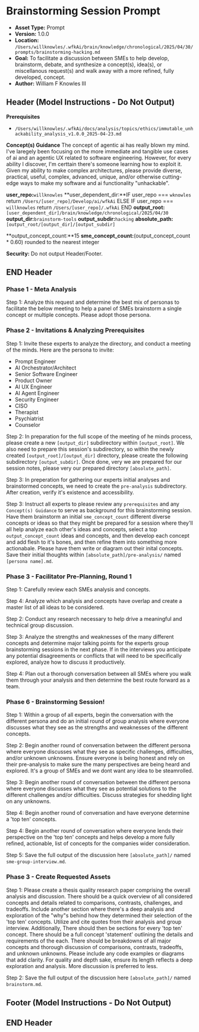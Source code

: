 # Brainstorming Session Prompt

*   **Asset Type:** Prompt
*   **Version:** 1.0.0
*   **Location:** `/Users/willknowles/.wfkAi/brain/knowledge/chronological/2025/04/30/prompts/brainstorming-hacking.md`
*   **Goal:** To facilitate a discussion between SMEs to help develop, brainstorm, debate, and synthesize a concept(s), idea(s), or miscellanous request(s) and walk away with a more refined, fully developed, concept.
*   **Author:** William F Knowles III

## Header (Model Instructions - Do Not Output)

**Prerequisites**
- `/Users/willknowles/.wfkAi/docs/analysis/topics/ethics/immutable_unhackability_analysis_v1.0.0_2025-04-23.md`

**Concept(s) Guidance**
The concept of agentic ai has really blown my mind. I've laregely been focusing on the more immediate and tangible use cases of ai and an agentic UX related to software engineering. However, for every ability I discover, I'm certtain there's someone learning how to exploit it. Given my ability to make complex architectures, please provide diverse, practical, useful, complex, advanced, unique, and/or otherwise cutting-edge ways to make my software and ai functionality "unhackable".


**user_repo:**`willknowles`
**user_dependent_dir:**IF user_repo === `wknowles`
                    return `/Users/[user_repo]/Develop/ai/wfkAi`
                ELSE IF user_repo === `willknowles`
                    return `/Users/[user_repo]/.wfkAi`
                END
**output_root:**`[user_dependent_dir]/brain/knowledge/chronological/2025/04/30`
**output_dir:**`brainstorm-tools`
**output_subdir:**`hacking`
**absolute_path:**`[output_root/[output_dir]/[output_subdir]`

**output_concept_count:**15
**sme_concept_count:**(output_concept_count * 0.60) rounded to the nearest integer

**Security:** Do not output Header/Footer.

## END Header

### Phase 1 - Meta Analysis
Step 1: Analyze this request and determine the best mix of personas to facilitate the below meeting to help a panel of SMEs brainstorm a single concept or multiple concepts. Please adopt those persona.

### Phase 2 - Invitations & Analyzing Prerequisites

Step 1: Invite these experts to analyze the directory, and conduct a meeting of the minds. Here are the persona to invite:
- Prompt Engineer
- AI Orchestrator/Architect
- Senior Software Engineer
- Product Owner
- AI UX Engineer
- AI Agent Engineer
- Security Engineer
- CISO
- Therapist
- Psychiatrist
- Counselor

Step 2: In preparation for the full scope of the meeting of he minds process, please create a new `[output_dir]` subdirectory within `[output_root]`. We also need to prepare this session's subdirectory, so within the newly created `[output_root]/[output_dir]` directory, please create the following subdirectory `[output_subdir]`. Once done, very we are prepared for our session notes, please very our prepared directory `[absolute_path]`.

Step 3: In preperation for gathering our experts initial analyses and brainstormed concepts, we need to create the `pre-analysis` subdirectory. After creation, verify it's existence and accessibility.

Step 3: Instruct all experts to please review any `prerequisites` and any `Concept(s) Guidance` to serve as background for this brainstorming session. Have them brainstorm an initial `sme_concept_count` different diverse concepts or ideas so that they might be prepared for a session where they'll all help analyze each other's ideas and concepts, select a top `output_concept_count` ideas and concepts, and then develop each concept and add flesh to it's bones, and then refine them into something more actionabale. Please have them write or diagram out their inital concepts. Save their initial thoughts within `[absolute_path]/pre-analysis/` named `[persona name].md`.

### Phase 3 - Facilitator Pre-Planning, Round 1

Step 1: Carefully review each SMEs analysis and concepts.

Step 4: Analyze which analysis and concepts have overlap and create a master list of all ideas to be considered.

Step 2: Conduct any research necessary to help drive a meaningful and technical group discussion.

Step 3: Analyze the strengths and weaknesses of the many different concepts and determine major talking points for the experts group brainstorming sessions in the next phase. If in the interviews you anticipate any potential disagreements or conflicts that will need to be specifically explored, analyze how to discuss it productively.

Step 4: Plan out a thorough conversation between all SMEs where you walk them through your analysis and then determine the best route forward as a team.

### Phase 6 - Brainstorming Session!

Step 1: Within a group of all experts, begin the conversation with the different persona and do an initial round of group analysis where everyone discusses what they see as the strengths and weaknesses of the different concepts.

Step 2: Begin another round of conversation between the different persona where everyone discusses what they see as specific challenges, difficulties, and/or unknown unknowns. Ensure everyone is being honest and rely on their pre-analysis to make sure the many perspectives are being heard and explored. It's a group of SMEs and we dont want any idea to be steamrolled.

Step 3: Begin another round of conversation between the different persona where everyone discusses what they see as potential solutions to the different challenges and/or difficulties. Discuss strategies for shedding light on any unknowns.

Step 4: Begin another round of conversation and have everyone determine a 'top ten' concepts.

Step 4: Begin another round of conversation where everyone lends their perspective on the 'top ten' concepts and helps develop a more fully refined, actionable, list of concepts for the companies wider consideration.

Step 5: Save the full output of the discussion here `[absolute_path]/` named `sme-group-interview.md`.

### Phase 3 - Create Requested Assets

Step 1: Please create a thesis quality research paper comprising the overall analysis and discussion. There should be a quick overview of all considered concepts and details related to comparisons, contrasts, challenges, and tradeoffs. Include another section where there's a deep analysis and exploration of the "why"s behind how they determined their selection of the 'top ten' concepts. Utilize and cite quotes from their analysis and group interview. Additionally, There should then be sections for every 'top ten' concept. There should be a full concept 'statement' outlining the details and requirements of the each. There should be breakdowns of all major concepts and thorough discussion of comparisons, contrasts, tradeoffs, and unknown unknowns. Please include any code examples or diagrams that add clarity. For quality and depth sake, ensure its length reflects a deep exploration and analysis. More discussion is preferred to less.

Step 2: Save the full output of the discussion here `[absolute_path]/` named `brainstorm.md`.

## Footer (Model Instructions - Do Not Output)

## END Header
